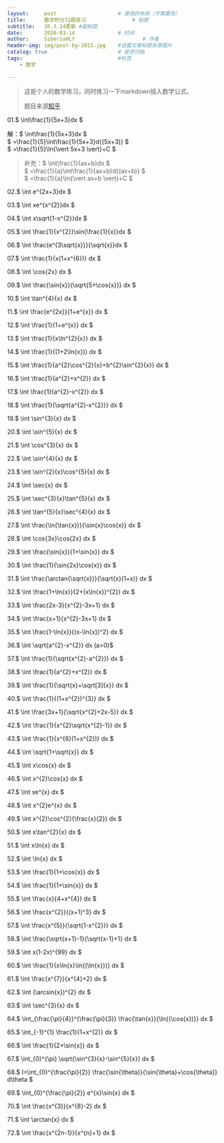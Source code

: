 ```yaml
---
layout:     post                    # 使用的布局（不需要改）
title:      数学积分72题练习               # 标题 
subtitle:   20.3.14更新 #副标题
date:       2020-03-14              # 时间
author:     SiberiaHLY                      # 作者
header-img: img/post-bg-2015.jpg    #这篇文章标题背景图片
catalog: true                       # 是否归档
tags:                               #标签
    - 数学

---
```


> 这是个人的数学练习，同时练习一下markdown插入数学公式。
>
> 题目来源[知乎](https://zhuanlan.zhihu.com/p/33047747)

01.$ \int\frac{1}{5x+3}dx $

解：$ \int\frac{1}{5x+3}dx  $  
$ =\frac{1}{5}\int\frac{1}{5x+3}d{(5x+3)} $  
$ =\frac{1}{5}\ln{\vert 5x+3 \vert}+C $  

> 补充：$ \int\frac{1}{ax+b}dx $  
> $ =\frac{1}{a}\int\frac{1}{ax+b}d{(ax+b)} $  
> $ =\frac{1}{a}\ln{\vert ax+b \vert}+C $		  

02.$ \int e^{2x+3}dx $

03.$ \int xe^{x^{2}}dx $

04.$ \int x\sqrt{1-x^{2}}dx $

05.$ \int \frac{1}{x^{2}}\sin{\frac{1}{x}}dx $

06.$ \int \frac{e^{3\sqrt{x}}}{\sqrt{x}}dx $

07.$ \int \frac{1}{x(1+x^{6})} dx $

08.$ \int \cos{2x} dx $

09.$ \int \frac{\sin{x}}{\sqrt{5+\cos{x}}} dx $

10.$ \int \tan^{4}{x} dx $

11.$ \int \frac{e^{2x}}{1+e^{x}} dx $

12.$ \int \frac{1}{1+e^{x}} dx $

13.$ \int \frac{1}{x\ln^{2}{x}} dx $

14.$ \int \frac{1}{(1+2\ln{x})} dx $

15.$ \int \frac{1}{a^{2}\cos^{2}{x}+b^{2}\sin^{2}{x}} dx $

16.$ \int \frac{1}{a^{2}+x^{2}} dx $

17.$ \int \frac{1}{a^{2}-x^{2}} dx $

18.$ \int \frac{1}{\sqrt{a^{2}-x^{2}}} dx $

19.$ \int \sin^{3}{x} dx $

20.$ \int \sin^{5}{x} dx $

21.$ \int \cos^{3}{x} dx $

22.$ \int \sin^{4}{x} dx $

23.$ \int \sin^{2}{x}\cos^{5}{x} dx $

24.$ \int \sec{x} dx $

25.$ \int \sec^{3}{x}\tan^{5}{x} dx $

26.$ \int \tan^{5}{x}\sec^{4}{x} dx $

27.$ \int \frac{\ln{\tan{x}}}{\sin{x}\cos{x}} dx $

28.$ \int \cos{3x}\cos{2x} dx $

29.$ \int \frac{\sin{x}}{1+\sin{x}} dx $

30.$ \int \frac{1}{\sin{2x}\cos{x}} dx $

31.$ \int \frac{\arctan{\sqrt{x}}}{\sqrt{x}(1+x)} dx $

32.$ \int \frac{1+\ln{x}}{2+(x\ln{x})^{2}} dx $

33.$ \int \frac{2x-3}{x^{2}-3x+1} dx $

34.$ \int \frac{x+1}{x^{2}-3x+1} dx $

35.$ \int \frac{1-\ln{x}}{(x-\ln{x})^2} dx $

36.$ \int \sqrt{a^{2}-x^{2}} dx (a>0)$

37.$ \int \frac{1}{\sqrt{x^{2}-a^{2}}} dx $

38.$ \int \frac{1}{a^{2}+x^{2}} dx $

39.$ \int \frac{1}{\sqrt{x}+\sqrt[3]{x}} dx $

40.$ \int \frac{1}{(1+x^{2})^{3}} dx $

41.$ \int \frac{3x+1}{\sqrt{x^{2}+2x-5}} dx $

42.$ \int \frac{1}{x^{2}\sqrt{x^{2}-1}} dx $

43.$ \int \frac{1}{x^{6}(1+x^{2})} dx $

44.$ \int \sqrt{1+\sqrt{x}} dx $

45.$ \int x\cos{x} dx $

46.$ \int x^{2}\cos{x} dx $

47.$ \int xe^{x} dx $

48.$ \int x^{2}e^{x} dx $

49.$ \int x^{2}\cos^{2}{\frac{x}{2}} dx $

50.$ \int x\tan^{2}{x} dx $

51.$ \int x\ln{x} dx $

52.$ \int \ln{x} dx $

53.$ \int \frac{1}{1+\cos{x}} dx $

54.$ \int \frac{1}{1+\sin{x}} dx $

55.$ \int \frac{x}{4+x^{4}} dx $

56.$ \int \frac{x^{2}}{(x+1)^3} dx $

57.$ \int \frac{x^{5}}{\sqrt{1-x^{2}}} dx $

58.$ \int \frac{\sqrt{x+1}-1}{\sqrt{x-1}+1} dx $

59.$ \int x(1-2x)^{99} dx $

60.$ \int \frac{1}{x\ln{x}\ln{(\ln{x}})} dx $

61.$ \int \frac{x^{7}}{x^{4}+2} dx $

62.$ \int (\arcsin{x})^{2} dx $

63.$ \int \sec^{3}{x} dx $

64.$ \int_{\frac{\pi}{4}}^{\frac{\pi}{3}} \frac{\tan{x}}{\ln{(\cos{x})}} dx $

65.$ \int_{-1}^{1} \frac{1}{1+x^{2}} dx $

66.$ \int \frac{1}{2+\sin{x}} dx $

67.$ \int_{0}^{\pi} \sqrt{\sin^{3}{x}-\sin^{5}{x}} dx $

68.$ I=\int_{0}^{\frac{\pi}{2}} \frac{\sin{\theta}}{\sin{\theta}+\cos{\theta}} d\theta $

69.$ \int_{0}^{\frac{\pi}{2}} e^{x}\sin{x} dx $

70.$ \int \frac{x^{3}}{x^{8}-2} dx $

71.$ \int \arctan{x} dx $

72.$ \int \frac{x^{2n-1}}{x^{n}+1} dx $

